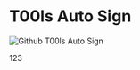 # T00ls Auto Sign

![Github T00ls Auto Sign](https://github.com/isafe/T00lsAutoSign/workflows/Github%20T00ls%20Auto%20Sign/badge.svg?event=schedule)

123

